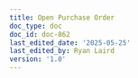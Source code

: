 ```yaml
---
title: Open Purchase Order
doc_type: doc
doc_id: doc-862
last_edited_date: '2025-05-25'
last_edited_by: Ryan Laird
version: '1.0'
---
```



